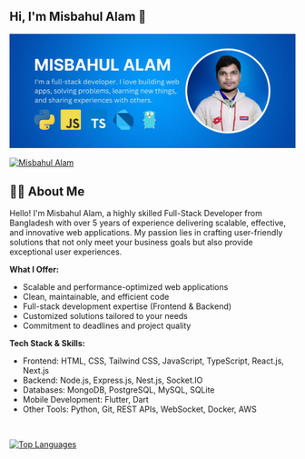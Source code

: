 ## Hi, I'm Misbahul Alam 👋

[<img src='https://raw.githubusercontent.com/misbahul-alam/misbahul-alam/refs/heads/main/cover.webp' alt='Misbahul Alam'>](https://github.com/misbahul-alam/)

 <p align="left">
 <a href="https://github.com/misbahul-alam"><img src="https://komarev.com/ghpvc/?username=misbahul-alam&label=Profile%20views&color=2563eb&style=for-the-badge" alt="Misbahul Alam" /></a>
 </p>

## 👨‍💻 About Me

Hello! I'm Misbahul Alam, a highly skilled Full-Stack Developer from Bangladesh with over 5 years of experience delivering scalable, effective, and innovative web applications. My passion lies in crafting user-friendly solutions that not only meet your business goals but also provide exceptional user experiences.

**What I Offer:**

- Scalable and performance-optimized web applications
- Clean, maintainable, and efficient code
- Full-stack development expertise (Frontend & Backend)
- Customized solutions tailored to your needs
- Commitment to deadlines and project quality

**Tech Stack & Skills:**

- Frontend: HTML, CSS, Tailwind CSS, JavaScript, TypeScript, React.js, Next.js
- Backend: Node.js, Express.js, Nest.js, Socket.IO
- Databases: MongoDB, PostgreSQL, MySQL, SQLite
- Mobile Development: Flutter, Dart
- Other Tools: Python, Git, REST APIs, WebSocket, Docker, AWS

<br>
<p align="left">
  <a href="https://github.com/misbahul-alam" align="left"><img src="https://github-readme-stats.vercel.app/api/top-langs/?username=misbahul-alam&layout=compact" alt="Top Languages" /></a>
  
  
</p>
